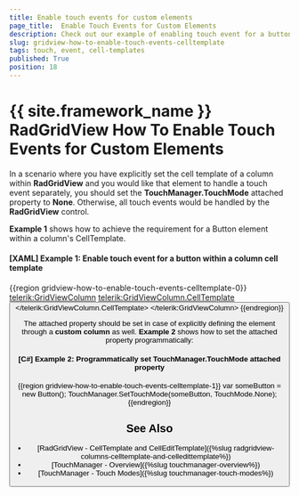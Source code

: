 ```yaml
---
title: Enable touch events for custom elements
page_title:  Enable Touch Events for Custom Elements
description: Check out our example of enabling touch event for a button within a column cell template within RadGridView - Telerik's {{ site.framework_name }} DataGrid.
slug: gridview-how-to-enable-touch-events-celltemplate
tags: touch, event, cell-templates
published: True
position: 18
---
```


# {{ site.framework_name }} RadGridView How To Enable Touch Events for Custom Elements

In a scenario where you have explicitly set the cell template of a column within **RadGridView** and you would like that element to handle a touch event separately, you should set the **TouchManager.TouchMode** attached property to **None**. Otherwise, all touch events would be handled by the **RadGridView** control. 

**Example 1** shows how to achieve the requirement for a Button element within a column's CellTemplate.

#### **[XAML] Example 1: Enable touch event for a button within a column cell template**
{{region gridview-how-to-enable-touch-events-celltemplate-0}}
		<telerik:GridViewColumn>
                    <telerik:GridViewColumn.CellTemplate>
                        <DataTemplate>
                            <Button Name="Button1"
                                    Content="Do Some Action" 
                                    Command="{Binding CustomCommand}"
                                    Margin="5"
                                    telerik:TouchManager.TouchMode="None"
                                    HorizontalAlignment="Left"/>
                        </DataTemplate>
                    </telerik:GridViewColumn.CellTemplate>
                </telerik:GridViewColumn>
{{endregion}}

The attached property should be set in case of explicitly defining the element through a **custom column** as well. **Example 2** shows how to set the attached property programmatically:
	
#### **[C#] Example 2: Programmatically set TouchManager.TouchMode attached property**
{{region gridview-how-to-enable-touch-events-celltemplate-1}}
	var someButton = new Button();
	TouchManager.SetTouchMode(someButton, TouchMode.None);
{{endregion}}

## See Also
* [RadGridView - CellTemplate and CellEditTemplate]({%slug radgridview-columns-celltemplate-and-celledittemplate%})
* [TouchManager - Overview]({%slug touchmanager-overview%})
* [TouchManager - Touch Modes]({%slug touchmanager-touch-modes%})
